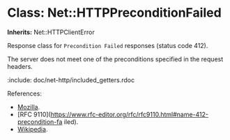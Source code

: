 # Class: Net::HTTPPreconditionFailed
**Inherits:** Net::HTTPClientError
    

Response class for `Precondition Failed` responses (status code 412).

The server does not meet one of the preconditions specified in the request
headers.

:include: doc/net-http/included_getters.rdoc

References:

*   [Mozilla](https://developer.mozilla.org/en-US/docs/Web/HTTP/Status/412).
*   [RFC
    9110](https://www.rfc-editor.org/rfc/rfc9110.html#name-412-precondition-fa
    iled).
*   [Wikipedia](https://en.wikipedia.org/wiki/List_of_HTTP_status_codes#412).



